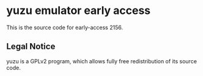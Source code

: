 yuzu emulator early access
=============

This is the source code for early-access 2156.

## Legal Notice

yuzu is a GPLv2 program, which allows fully free redistribution of its source code.